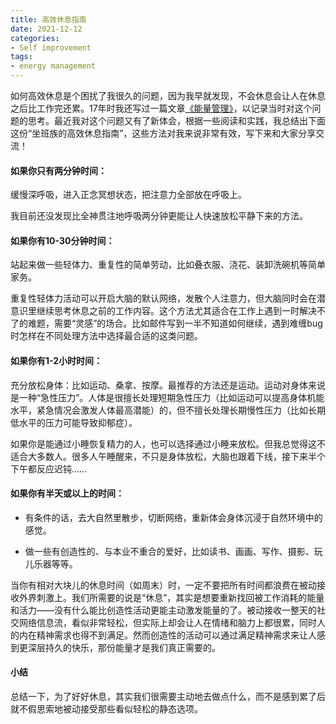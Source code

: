 ```yaml
---
title: 高效休息指南
date: 2021-12-12
categories: 
- Self improvement
tags:
- energy management
---
```


如何高效休息是个困扰了我很久的问题，因为我早就发现，不会休息会让人在休息之后比工作完还累。17年时我还写过一篇文章[《能量管理》](https://sinantang.github.io/how%20to%20learn%20better/2017/11/18/how-to-best-rest-yourself/)，以记录当时对这个问题的思考。最近我对这个问题又有了新体会，根据一些阅读和实践，我总结出下面这份“坐班族的高效休息指南”，这些方法对我来说非常有效，写下来和大家分享交流！



#### 如果你只有两分钟时间：

缓慢深呼吸，进入正念冥想状态，把注意力全部放在呼吸上。

我目前还没发现比全神贯注地呼吸两分钟更能让人快速放松平静下来的方法。



#### 如果你有10-30分钟时间：

站起来做一些轻体力、重复性的简单劳动，比如叠衣服、浇花、装卸洗碗机等简单家务。

重复性轻体力活动可以开启大脑的默认网络，发散个人注意力，但大脑同时会在潜意识里继续思考休息之前的工作内容。这个方法尤其适合在工作上遇到一时解决不了的难题，需要“灵感”的场合。比如邮件写到一半不知道如何继续，遇到难缠bug时怎样在不同处理方法中选择最合适的这类问题。



#### 如果你有1-2小时时间：

充分放松身体：比如运动、桑拿、按摩。最推荐的方法还是运动。运动对身体来说是一种“急性压力”。人体是很擅长处理短期急性压力（比如运动可以提高身体机能水平，紧急情况会激发人体最高潜能）的，但不擅长处理长期慢性压力（比如长期低水平的压力可能导致抑郁症）。

如果你是能通过小睡恢复精力的人，也可以选择通过小睡来放松。但我总觉得这不适合大多数人。很多人午睡醒来，不只是身体放松，大脑也跟着下线，接下来半个下午都反应迟钝……



#### 如果你有半天或以上的时间：

- 有条件的话，去大自然里散步，切断网络，重新体会身体沉浸于自然环境中的感觉。

- 做一些有创造性的、与本业不重合的爱好，比如读书、画画、写作、摄影、玩儿乐器等等。

当你有相对大块儿的休息时间（如周末）时，一定不要把所有时间都浪费在被动接收外界刺激上。我们所需要的说是“休息”，其实是想要重新找回被工作消耗的能量和活力——没有什么能比创造性活动更能主动激发能量的了。被动接收一整天的社交网络信息流，看似非常轻松，但实际上却会让人在情绪和脑力上都很累，同时人的内在精神需求也得不到满足。然而创造性的活动可以通过满足精神需求来让人感到更深层持久的快乐，那份能量才是我们真正需要的。



#### 小结

总结一下，为了好好休息，其实我们很需要主动地去做点什么，而不是感到累了后就不假思索地被动接受那些看似轻松的静态选项。

